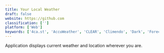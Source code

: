```yaml
---
title: Your Local Weather
draft: false 
website: https://github.com
classification: ['']
platform: ['Web']
keywords: ['4ca.st', 'AccuWeather', 'CLEAR', 'Climendo', 'Dark', 'Forecastie', 'Weatherspark', 'YoWindow']
---
```

Application displays current weather and location wherever you are.